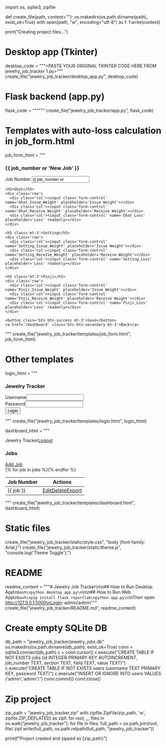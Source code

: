 import os, sqlite3, zipfile

def create_file(path, content=""):
    os.makedirs(os.path.dirname(path), exist_ok=True)
    with open(path, "w", encoding="utf-8") as f:
        f.write(content)

print("Creating project files...")

# Desktop app (Tkinter)
desktop_code = """<PASTE YOUR ORIGINAL TKINTER CODE HERE FROM jewelry_job_tracker 1.py>"""
create_file("jewelry_job_tracker/desktop_app.py", desktop_code)

# Flask backend (app.py)
flask_code = """<PUT FLASK APP CODE HERE>"""
create_file("jewelry_job_tracker/app.py", flask_code)

# Templates with auto-loss calculation in job_form.html
job_form_html = """<!DOCTYPE html>
<html>
<head>
  <meta charset='utf-8'>
  <meta name='viewport' content='width=device-width, initial-scale=1'>
  <title>Job Form</title>
  <link rel='stylesheet' href='https://cdn.jsdelivr.net/npm/bootstrap@5.3.2/dist/css/bootstrap.min.css'>
  <script>
    function calcLoss(section) {
      let issue = parseFloat(document.querySelector(`[name="${section}_Issue_Weight"]`)?.value) || 0;
      let receive = parseFloat(document.querySelector(`[name="${section}_Receive_Weight"]`)?.value) || 0;
      document.querySelector(`[name="${section}_Loss"]`).value = (issue - receive).toFixed(2);
    }
    function attachListeners(section) {
      document.querySelector(`[name="${section}_Issue_Weight"]`).addEventListener('input', ()=>calcLoss(section));
      document.querySelector(`[name="${section}_Receive_Weight"]`).addEventListener('input', ()=>calcLoss(section));
    }
    window.onload = () => {
      ['Ghat','Pinji','Setting'].forEach(s => attachListeners(s));
    }
  </script>
</head>
<body>
<div class='container mt-4'>
  <h3>{{ job_number or 'New Job' }}</h3>
  <form method='POST'>
    <div class='mb-3'>
      <label class='form-label'>Job Number</label>
      <input type='text' name='job_number' class='form-control' value='{{ job_number or '' }}' required>
    </div>

    <h5>Ghat</h5>
    <div class='row'>
      <div class='col'><input class='form-control' name='Ghat_Issue_Weight' placeholder='Issue Weight'></div>
      <div class='col'><input class='form-control' name='Ghat_Receive_Weight' placeholder='Receive Weight'></div>
      <div class='col'><input class='form-control' name='Ghat_Loss' placeholder='Loss' readonly></div>
    </div>

    <h5 class='mt-3'>Setting</h5>
    <div class='row'>
      <div class='col'><input class='form-control' name='Setting_Issue_Weight' placeholder='Issue Weight'></div>
      <div class='col'><input class='form-control' name='Setting_Receive_Weight' placeholder='Receive Weight'></div>
      <div class='col'><input class='form-control' name='Setting_Loss' placeholder='Loss' readonly></div>
    </div>

    <h5 class='mt-3'>Pinji</h5>
    <div class='row'>
      <div class='col'><input class='form-control' name='Pinji_Issue_Weight' placeholder='Issue Weight'></div>
      <div class='col'><input class='form-control' name='Pinji_Receive_Weight' placeholder='Receive Weight'></div>
      <div class='col'><input class='form-control' name='Pinji_Loss' placeholder='Loss' readonly></div>
    </div>

    <button class='btn btn-success mt-3'>Save</button>
    <a href='/dashboard' class='btn btn-secondary mt-3'>Back</a>
  </form>
</div>
</body>
</html>"""
create_file("jewelry_job_tracker/templates/job_form.html", job_form_html)

# Other templates
login_html = """<!DOCTYPE html><html><head><meta charset='utf-8'><meta name='viewport' content='width=device-width, initial-scale=1'><title>Login</title><link rel='stylesheet' href='https://cdn.jsdelivr.net/npm/bootstrap@5.3.2/dist/css/bootstrap.min.css'></head><body class='bg-light d-flex justify-content-center align-items-center' style='height:100vh;'><div class='card p-4 shadow' style='width:350px;'><h3 class='text-center mb-3'>Jewelry Tracker</h3><form method='POST'><div class='mb-3'><label class='form-label'>Username</label><input type='text' name='username' class='form-control' required></div><div class='mb-3'><label class='form-label'>Password</label><input type='password' name='password' class='form-control' required></div><button class='btn btn-primary w-100'>Login</button></form></div></body></html>"""
create_file("jewelry_job_tracker/templates/login.html", login_html)

dashboard_html = """<!DOCTYPE html><html><head><meta charset='utf-8'><meta name='viewport' content='width=device-width, initial-scale=1'><title>Dashboard</title><link rel='stylesheet' href='https://cdn.jsdelivr.net/npm/bootstrap@5.3.2/dist/css/bootstrap.min.css'></head><body><nav class='navbar navbar-dark bg-dark px-3'><span class='navbar-brand'>Jewelry Tracker</span><a href='/logout' class='btn btn-outline-light btn-sm'>Logout</a></nav><div class='container mt-4'><div class='d-flex justify-content-between mb-3'><h3>Jobs</h3><a href='/job/new' class='btn btn-success'>Add Job</a></div><table class='table table-bordered table-striped'><thead><tr><th>Job Number</th><th>Actions</th></tr></thead><tbody>{% for job in jobs %}<tr><td>{{ job }}</td><td><a href='/job/{{ job }}' class='btn btn-primary btn-sm'>Edit</a><a href='/job/delete/{{ job }}' class='btn btn-danger btn-sm'>Delete</a><a href='/export/{{ job }}' class='btn btn-warning btn-sm'>Export</a></td></tr>{% endfor %}</tbody></table></div></body></html>"""
create_file("jewelry_job_tracker/templates/dashboard.html", dashboard_html)

# Static files
create_file("jewelry_job_tracker/static/style.css", "body {font-family: Arial;}")
create_file("jewelry_job_tracker/static/theme.js", "console.log('Theme Toggle');")

# README
readme_content = """# Jewelry Job Tracker\n\n## How to Run Desktop App\n```bash\npython desktop_app.py\n```\n\n## How to Run Web App\n```bash\npip install flask reportlab\npython app.py\n```\nThen open http://127.0.0.1:5000\nLogin: admin/admin"""
create_file("jewelry_job_tracker/README.md", readme_content)

# Create empty SQLite DB
db_path = "jewelry_job_tracker/jewelry_jobs.db"
os.makedirs(os.path.dirname(db_path), exist_ok=True)
conn = sqlite3.connect(db_path)
c = conn.cursor()
c.execute("CREATE TABLE IF NOT EXISTS jobs (id INTEGER PRIMARY KEY AUTOINCREMENT, job_number TEXT, section TEXT, field TEXT, value TEXT)")
c.execute("CREATE TABLE IF NOT EXISTS users (username TEXT PRIMARY KEY, password TEXT)")
c.execute("INSERT OR IGNORE INTO users VALUES ('admin','admin')")
conn.commit()
conn.close()

# Zip project
zip_path = "jewelry_job_tracker.zip"
with zipfile.ZipFile(zip_path, 'w', zipfile.ZIP_DEFLATED) as zipf:
    for root, _, files in os.walk("jewelry_job_tracker"):
        for file in files:
            full_path = os.path.join(root, file)
            zipf.write(full_path, os.path.relpath(full_path, "jewelry_job_tracker"))

print(f"Project created and zipped as {zip_path}")
